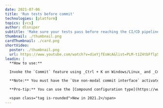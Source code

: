 ```yaml
---
date: 2021-07-06
title: 'Run tests before commit'
technologies: [platform]
topics: [vcs]
author: dlsniper
subtitle: 'Make sure your tests pass before reaching the CI/CD pipeline'
thumbnail: ./thumbnail.png
cardThumbnail: ./card.png
shortVideo:
  poster: ./thumbnail.png
  url: https://www.youtube.com/watch?v=dieYjfEsWcA&list=PLM-t1Z4tbFflp57RnfgjXOdpOg6fLhs_q&index=12
leadin: |
  **How to use:**

  Invoke the `Commit` feature using _Ctrl + K on Windows/Linux_ and _Cmd + K on macOS_, then select the `Commit options` and check the `Run Tests` option, then select which test configuration you wish to run.

  **Note:** You must have the `Use non-modal commit interface` activated before you can use this feature. Check your settings under `Settings/Preferences | Version Control | Commit`.

  **Pro-tip:** You can use the [Compound configuration type](https://www.jetbrains.com/help/go/run-debug-configuration.html#compound-configs) to run more than a single run configuration.

  <span class="tag is-rounded">New in 2021.2</span>
---
```

